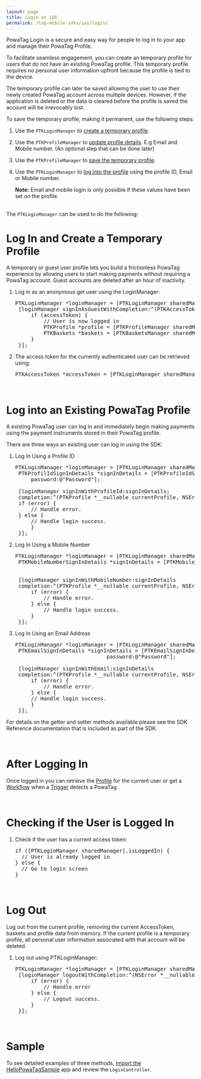 ```yaml
---
layout: page
title: Login on iOS
permalink: /tag-mobile-sdks/ios/login/
---
```


PowaTag Login is a secure and easy way for people to log in to your app and manage their PowaTag Profile.

To facilitate seamless engagement, you can create an temporary profile for users that do not have an existing PowaTag profile. This temporary profile requires no personal user information upfront because the profile is tied to the device.

The temporary profile can later be saved allowing the user to use their newly created PowaTag account across multiple devices. However, if the application is deleted or the data is cleared before the profile is saved the account will be irrevocably lost.

To save the temporary profile, making it permanent, use the following steps:

1. Use the <code>PTKLoginManager</code> to [create a temporary profile]({{site.baseurl}}/tag-mobile-sdks/ios/login#log-in-and-create-a-temporary-profile).
2. Use the <code>PTKProfileManager</code> to [update profile details]({{site.baseurl}}/tag-mobile-sdks/ios/profile#updating-the-profile). E.g Email and Mobile number. (An optional step that can be done later)
3. Use the <code>PTKProfileManager</code> to [save the temporary profile]({{site.baseurl}}/tag-mobile-sdks/ios/profile#saving-the-profile).
4. Use the <code>PTKLoginManager</code> to [log into the profile]({{site.baseurl}}/tag-mobile-sdks/ios/login#log-into-an-existing-powatag-profile) using the profile ID, Email or Mobile number. 

	<b>Note:</b> Email and mobile login is only possible if these values have been set on the profile.
	
<br/>
The <code>PTKLoginManager</code> can be used to do the following:

<br />

# Log In and Create a Temporary Profile

A temporary or guest user profile lets you build a frictionless PowaTag experience by allowing users to start making payments without requiring a PowaTag account. Guest accounts are deleted after an hour of inactivity.

1. Log in as an anonymous get user using the LoginManager:

	<pre>PTKLoginManager *loginManager = [PTKLoginManager sharedManager];
	[loginManager signInAsGuestWithCompletion:^(PTKAccessToken *accessToken, NSError *error) {
		if (accessToken) {
			// User is now logged in
			PTKProfile *profile = [PTKProfileManager sharedManager].currentProfile;
			PTKBaskets *baskets = [PTKBasketsManager sharedManager].currentBaskets;
		}
	}];</pre>


2. The access token for the currently authenticated user can be retrieved using:

	<pre>PTKAccessToken *accessToken = [PTKLoginManager sharedManager].currentAccessToken;</pre>

<br/>

# Log into an Existing PowaTag Profile

A existing PowaTag user can log in and immediately begin making payments using the payment instruments stored in their PowaTag profile.

There are three ways an existing user can log in using the SDK:

1. Log In Using a Profile ID

	<pre>PTKLoginManager *loginManager = [PTKLoginManager sharedManager];
	PTKProfilIdSignInDetails *signInDetails = [PTKProfileIdSignInDetails profileIdSignInDetailsWithProfileId:@"profileId"
		password:@"Password"];

	[loginManager signInWithProfileId:signInDetails;
	completion:^(PTKProfile *__nullable currentProfile, NSError *__nullable error) {
	if (error) {
		// Handle error.
	} else {
		// Handle login success.
		}
	}];</pre>


2. Log In Using a Mobile Number

	<pre>PTKLoginManager *loginManager = [PTKLoginManager sharedManager];
	PTKMobileNumberSignInDetails *signInDetails = [PTKMobileNumberSignDetails mobileNumberSignInDetailsWithMobileNumber:@"71234567"
                                                                                                           password:@"Password"];

	[loginManager signInWithMobileNumber:signInDetails
    completion:^(PTKProfile *__nullable currentProfile, NSError *__nullable error) {
		if (error) {
			// Handle error.
		} else {
			// Handle login success.
		}
	}];</pre>


3. Log In Using an Email Address

	<pre>PTKLoginManager *loginManager = [PTKLoginManager sharedManager];
	PTKEmailSignInDetails *signInDetails = [PTKEmailSignInDetails emailSignInDetailsWithEmail:@"email@email.com"
								password:@"Password"];

	[loginManager signInWithEmail:signInDetails
	completion:^(PTKProfile *__nullable currentProfile, NSError *__nullable error) {
		if (error) {
			// Handle error.
		} else {
		// Handle login success.
		}
	}];</pre>


For details on the getter and setter methods available please see the SDK Reference documentation that is included as part of the SDK.

<br />

# After Logging In

Once logged in you can retrieve the [Profile]({{site.baseurl}}/tag-mobile-sdks/ios/profile/) for the current user or get a [Workflow]({{site.baseurl}}/tag-mobile-sdks/ios/workflows/) when a [Trigger]({{site.baseurl}}/tag-mobile-sdks/ios/triggers/) detects a PowaTag.

<br/>

# Checking if the User is Logged In

1. Check if the user has a current access token:

    <pre>if ([PTKLoginManager sharedManager].isLoggedIn) {
     // User is already logged in
   } else {
     // Go to login screen
   }</pre>

<br />

# Log Out

Log out from the current profile, removing the current AccessToken, baskets and profile data from memory. If the current profile is a temporary profile, all personal user information associated with that account will be deleted.

1. Log out using PTKLoginManager:

    <pre>PTKLoginManager *loginManager = [PTKLoginManager sharedManager];
	[loginManager logoutWithCompletion:^(NSError *__nullable error) {
		if (error) {
			// Handle error
		} else {
			// Logout success.
		}
	}];</pre>

   <br/>

# Sample

To see detailed examples of three methods, [import the HelloPowaTagSample]({{site.baseurl}}/tag-mobile-sdks/ios/start/#importing-the-sample-app) app and review the <code>LoginController</code>.

<br/>